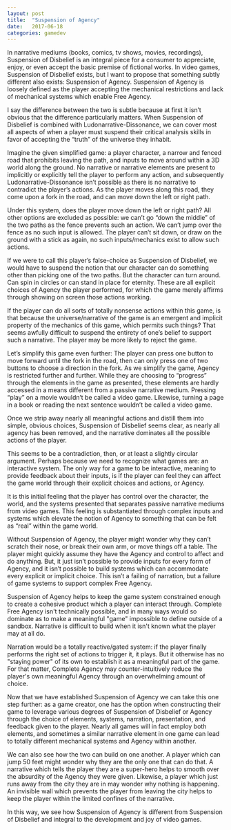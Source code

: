 ```yaml
---
layout: post
title:  "Suspension of Agency"
date:   2017-06-18
categories: gamedev
---
```


In narrative mediums (books, comics, tv shows, movies, recordings), Suspension of Disbelief is an integral piece for a consumer to appreciate, enjoy, or even accept the basic premise of fictional works. In video games, Suspension of Disbelief exists, but I want to propose that something subtly different also exists: Suspension of Agency. Suspension of Agency is loosely defined as the player accepting the mechanical restrictions and lack of mechanical systems which enable Free Agency.

I say the difference between the two is subtle because at first it isn’t obvious that the difference particularly matters. When Suspension of Disbelief is combined with Ludonarrative-Dissonance, we can cover most all aspects of when a player must suspend their critical analysis skills in favor of accepting the “truth” of the universe they inhabit.

Imagine the given simplified game: a player character, a narrow and fenced road that prohibits leaving the path, and inputs to move around within a 3D world along the ground. No narrative or narrative elements are present to implicitly or explicitly tell the player to perform any action, and subsequently Ludonarrative-Dissonance isn’t possible as there is no narrative to contradict the player’s actions. As the player moves along this road, they come upon a fork in the road, and can move down the left or right path.

Under this system, does the player move down the left or right path? All other options are excluded as possible: we can’t go “down the middle” of the two paths as the fence prevents such an action. We can’t jump over the fence as no such input is allowed. The player can’t sit down, or draw on the ground with a stick as again, no such inputs/mechanics exist to allow such actions.

If we were to call this player’s false-choice as Suspension of Disbelief, we would have to suspend the notion that our character can do something other than picking one of the two paths. But the character can turn around. Can spin in circles or can stand in place for eternity. These are all explicit choices of Agency the player performed, for which the game merely affirms through showing on screen those actions working.

If the player can do all sorts of totally nonsense actions within this game, is that because the universe/narrative of the game is an emergent and implicit property of the mechanics of this game, which permits such things? That seems awfully difficult to suspend the entirety of one’s belief to support such a narrative. The player may be more likely to reject the game.

Let’s simplify this game even further: The player can press one button to move forward until the fork in the road, then can only press one of two buttons to choose a direction in the fork. As we simplify the game, Agency is restricted further and further. While they are choosing to “progress” through the elements in the game as presented, these elements are hardly accessed in a means different from a passive narrative medium. Pressing “play” on a movie wouldn’t be called a video game. Likewise, turning a page in a book or reading the next sentence wouldn’t be called a video game.

Once we strip away nearly all meaningful actions and distill them into simple, obvious choices, Suspension of Disbelief seems clear, as nearly all agency has been removed, and the narrative dominates all the possible actions of the player. 

This seems to be a contradiction, then, or at least a slightly circular argument. Perhaps because we need to recognize what games are: an interactive system. The only way for a game to be interactive, meaning to provide feedback about their inputs, is if the player can feel they can affect the game world through their explicit choices and actions, or Agency.

It is this initial feeling that the player has control over the character, the world, and the systems presented that separates passive narrative mediums from video games. This feeling is substantiated through complex inputs and systems which elevate the notion of Agency to something that can be felt as “real” within the game world.

Without Suspension of Agency, the player might wonder why they can’t scratch their nose, or break their own arm, or move things off a table. The player might quickly assume they have the Agency and control to affect and do anything. But, it just isn’t possible to provide inputs for every form of Agency, and it isn’t possible to build systems which can accommodate every explicit or implicit choice. This isn’t a failing of narration, but a failure of game systems to support complex Free Agency. 

Suspension of Agency helps to keep the game system constrained enough to create a cohesive product which a player can interact through. Complete Free Agency isn't technically possible, and in many ways would so dominate as to make a meaningful "game" impossible to define outside of a sandbox. Narrative is difficult to build when it isn't known what the player may at all do.

Narration would be a totally reactive/gated system: if the player finally performs the right set of actions to trigger it, it plays. But it otherwise has no "staying power" of its own to establish it as a meaningful part of the game. For that matter, Complete Agency may counter-intuitively reduce the player's own meaningful Agency through an overwhelming amount of choice.

Now that we have established Suspension of Agency we can take this one step further: as a game creator, one has the option when constructing their game to leverage various degrees of Suspension of Disbelief or Agency through the choice of elements, systems, narration, presentation, and feedback given to the player. Nearly all games will in fact employ both elements, and sometimes a similar narrative element in one game can lead to totally different mechanical systems and Agency within another.

We can also see how the two can build on one another. A player which can jump 50 feet might wonder why they are the only one that can do that. A narrative which tells the player they are a super-hero helps to smooth over the absurdity of the Agency they were given. Likewise, a player which just runs away from the city they are in may wonder why nothing is happening. An invisible wall which prevents the player from leaving the city helps to keep the player within the limited confines of the narrative. 

In this way, we see how Suspension of Agency is different from Suspension of Disbelief and integral to the development and joy of video games.
